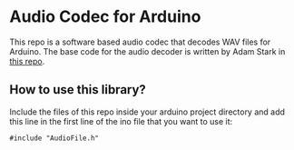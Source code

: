 # Audio Codec for Arduino
This repo is a software based audio codec that decodes WAV files for Arduino.
The base code for the audio decoder is written by Adam Stark in [this repo](https://github.com/adamstark/AudioFile).

## How to use this library?
Include the files of this repo inside your arduino project directory and add this line in the first line of the ino file that you want to use it:
```
#include "AudioFile.h"
```



